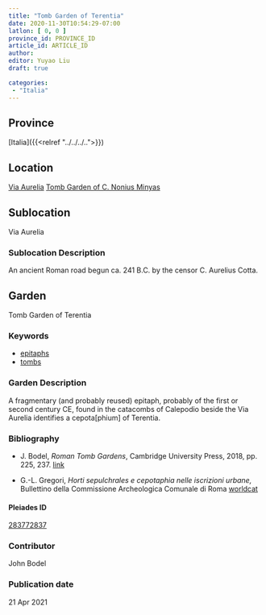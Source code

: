 ```yaml
---
title: "Tomb Garden of Terentia"
date: 2020-11-30T10:54:29-07:00
latlon: [ 0, 0 ]
province_id: PROVINCE_ID
article_id: ARTICLE_ID
author:
editor: Yuyao Liu
draft: true

categories:
 - "Italia"
---
```


## Province
[Italia]({{<relref "../../../..">}})

## Location
[Via Aurelia](https://pleiades.stoa.org/places/174900201)
[Tomb Garden of C. Nonius Minyas](https://pleiades.stoa.org/places/283772837)

<!--### Location Description-->

<!-- LEAVE THIS BLANK FOR NOW -->

## Sublocation
Via Aurelia

### Sublocation Description
An ancient Roman road begun ca. 241 B.C. by the censor C. Aurelius Cotta.


## Garden

Tomb Garden of Terentia

### Keywords
- [epitaphs](http://vocab.getty.edu/page/aat/300028729)
- [tombs](http://vocab.getty.edu/page/aat/300005926)

### Garden Description
A fragmentary (and probably reused) epitaph, probably of the first or second century CE, found in the catacombs of Calepodio beside the Via Aurelia identifies a cepota[phium] of Terentia.








### Bibliography
- J. Bodel, *Roman Tomb Gardens*, Cambridge University Press, 2018, pp. 225, 237.  [link](https://www.cambridge.org/core/books/gardens-of-the-roman-empire/roman-tomb-gardens/6BDAE36C21FFFADD3EB4E9CBD4BB8986)

- G.-L. Gregori, *Horti sepulchrales e cepotaphia nelle iscrizioni urbane,* Bullettino della Commissione Archeologica Comunale di Roma [worldcat](http://www.worldcat.org/oclc/886794800)











<!--#### Periodo ID-->

<!-- [PERIODO_ID](https://pleiades.stoa.org/places/PLEIADES_ID) -->

#### Pleiades ID

[283772837](https://pleiades.stoa.org/places/283772837)



### Contributor
John Bodel


### Publication date


21 Apr 2021
<!--### Related articles-->

<!-- Links to other related articles. Leave blank for now -->